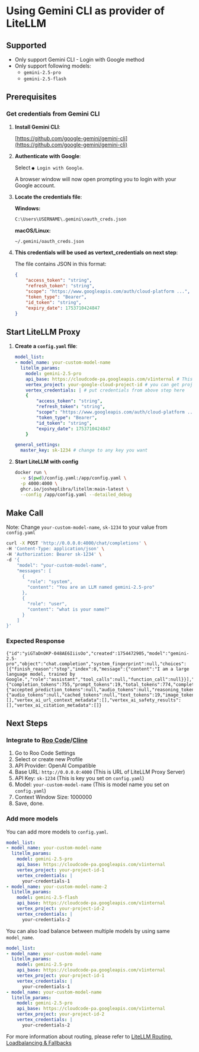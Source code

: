 # Using Gemini CLI as provider of LiteLLM

## Supported

- Only support Gemini CLI - Login with Google method
- Only support following models:
  - `gemini-2.5-pro`
  - `gemini-2.5-flash`

## Prerequisites

### Get credentials from Gemini CLI

1. **Install Gemini CLI**:

    [https://github.com/google-gemini/gemini-cli](https://github.com/google-gemini/gemini-cli)

2. **Authenticate with Google**:

    Select `● Login with Google`.

    A browser window will now open prompting you to login with your Google account.

3. **Locate the credentials file**:

    **Windows:**

    ```bash
    C:\Users\USERNAME\.gemini\oauth_creds.json
    ```

    **macOS/Linux:**

    ```bash
    ~/.gemini/oauth_creds.json
    ```

4. **This credentials will be used as vertext_credentials on next step**:

    The file contains JSON in this format:

    ```json
    {
        "access_token": "string",
        "refresh_token": "string",
        "scope": "https://www.googleapis.com/auth/cloud-platform ...",
        "token_type": "Bearer",
        "id_token": "string",
        "expiry_date": 1753710424847
    }
    ```

## Start LiteLLM Proxy

1. **Create a `config.yaml` file**:

    ```yaml
    model_list:
    - model_name: your-custom-model-name
      litellm_params:
        model: gemini-2.5-pro
        api_base: https://cloudcode-pa.googleapis.com/v1internal # This is fixed for Gemini CLI, do not change
        vertex_project: your-google-cloud-project-id # you can get project id from https://aistudio.google.com/apikey
        vertex_credentials: | # put credentials from above step here
        {
            "access_token": "string",
            "refresh_token": "string",
            "scope": "https://www.googleapis.com/auth/cloud-platform ...",
            "token_type": "Bearer",
            "id_token": "string",
            "expiry_date": 1753710424847
        }

    general_settings:
      master_key: sk-1234 # change to any key you want
    ```

2. **Start LiteLLM with config**

    ```bash
    docker run \
      -v $(pwd)/config.yaml:/app/config.yaml \
      -p 4000:4000 \
      ghcr.io/josheplibra/litellm:main-latest \
      --config /app/config.yaml --detailed_debug
    ```

## Make Call

Note: Change `your-custom-model-name`, `sk-1234` to your value from `config.yaml`

```bash
curl -X POST 'http://0.0.0.0:4000/chat/completions' \
-H 'Content-Type: application/json' \
-H 'Authorization: Bearer sk-1234' \
-d '{
    "model": "your-custom-model-name",
    "messages": [
      {
        "role": "system",
        "content": "You are an LLM named gemini-2.5-pro"
      },
      {
        "role": "user",
        "content": "what is your name?"
      }
    ]
}'
```

### Expected Response

```text
{"id":"yiGTaDnOKP-048AE6IiisOo","created":1754472905,"model":"gemini-2.5-pro","object":"chat.completion","system_fingerprint":null,"choices":[{"finish_reason":"stop","index":0,"message":{"content":"I am a large language model, trained by Google.","role":"assistant","tool_calls":null,"function_call":null}}],"usage":{"completion_tokens":755,"prompt_tokens":19,"total_tokens":774,"completion_tokens_details":{"accepted_prediction_tokens":null,"audio_tokens":null,"reasoning_tokens":744,"rejected_prediction_tokens":null,"text_tokens":11},"prompt_tokens_details":{"audio_tokens":null,"cached_tokens":null,"text_tokens":19,"image_tokens":null}},"vertex_ai_grounding_metadata":[],"vertex_ai_url_context_metadata":[],"vertex_ai_safety_results":[],"vertex_ai_citation_metadata":[]}
```

## Next Steps

### Integrate to [Roo Code](https://roocode.com/)/[Cline](https://cline.bot/)

1. Go to Roo Code Settings
2. Select or create new Profile
3. API Provider: OpenAI Compatible
4. Base URL: `http://0.0.0.0:4000` (This is URL of LiteLLM Proxy Server)
5. API Key: `sk-1234` (This is key you set on `config.yaml`)
6. Model: `your-custom-model-name` (This is model name you set on `config.yaml`)
7. Context Window Size: 1000000
8. Save, done.

### Add more models

You can add more models to `config.yaml`.

```yaml
model_list:
- model_name: your-custom-model-name
  litellm_params:
    model: gemini-2.5-pro
    api_base: https://cloudcode-pa.googleapis.com/v1internal
    vertex_project: your-project-id-1
    vertex_credentials: |
      your-credentials-1
- model_name: your-custom-model-name-2
  litellm_params:
    model: gemini-2.5-flash
    api_base: https://cloudcode-pa.googleapis.com/v1internal
    vertex_project: your-project-id-2
    vertex_credentials: |
      your-credentials-2
```

You can also load balance between multiple models by using same `model_name`.

```yaml
model_list:
- model_name: your-custom-model-name
  litellm_params:
    model: gemini-2.5-pro
    api_base: https://cloudcode-pa.googleapis.com/v1internal
    vertex_project: your-project-id-1
    vertex_credentials: |
      your-credentials-1
- model_name: your-custom-model-name
  litellm_params:
    model: gemini-2.5-pro
    api_base: https://cloudcode-pa.googleapis.com/v1internal
    vertex_project: your-project-id-2
    vertex_credentials: |
      your-credentials-2
```

For more information about routing, please refer to [LiteLLM Routing, Loadbalancing & Fallbacks](https://docs.litellm.ai/docs/routing-load-balancing)
